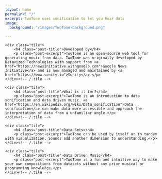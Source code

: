 ```yaml
---
layout: home
permalink: "/"
excerpt: TwoTone uses sonification to let you hear data
image:
  background: "/images/TwoTone-background.png"

---
```

<div class="tiles home-tiles">

    <div class="tile">
    	<h4 class="post-title">Developed by</h4>
    	<p class="post-excerpt">TwoTone is an open-source web tool for generating music from data. TwoTone was originally developed by Datavized Technologies with support from <a href="https://newsinitiative.withgoogle.com">Google News Initiative</a> and is now managed and maintained by <a href="https://www.sonify.io">Sonify</a>.</p>
    </div><!-- /.tile -->
    
    <div class="tile">
    	<h4 class="post-title">What is it for?</h4>
    	<p class="post-excerpt">TwoTone is an introduction to data sonification and data driven music. <a href="https://en.wikipedia.org/wiki/Data_sonification">Data sonification</a> can make data more accessible and approach the interpretation of data from a unfamiliar angle.</p>
    </div><!-- /.tile -->
    
    <div class="tile">
    	<h4 class="post-title">Data Sets</h4>
    	<p class="post-excerpt">TwoTone can be used by itself or in tandem with visualization. Sounds add another dimension to understanding.</p>
    </div><!-- /.tile -->
    
    <div class="tile">
    	<h4 class="post-title">Data Driven Music</h4>
    	<p class="post-excerpt">TwoTone is a fun and intuitive way to make your own compositions from datasets without any prior musical or programning knowledge.</p>
    </div><!-- /.tile -->

</div><!-- /.tiles -->
